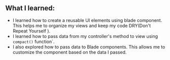 ## What I learned:
- I learned how to create a reusable UI elements using blade component. This helps me to organize my views and keep my code DRY(Don't Repeat Yourself ).
- I learned how to pass data from my controller's method to view using `compact()` function`.
- I also explored how to pass data to Blade components. This allows me to customize the component based on the data I passed.

